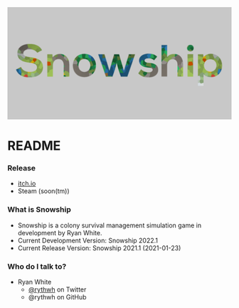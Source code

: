 ![Snowship](./NonIncludedResources/UI/Logos/SnowshipBannerGitHub.png)

# README #

### Release ###

* [itch.io](https://rywh.itch.io/snowship)
* Steam (soon(tm))

### What is Snowship ###

* Snowship is a colony survival management simulation game in development by Ryan White.
* Current Development Version: Snowship 2022.1
* Current Release Version: Snowship 2021.1 (2021-01-23)

### Who do I talk to? ###

+ Ryan White
    * [@rythwh](https://twitter.com/rythwh) on Twitter
    * @rythwh on GitHub

